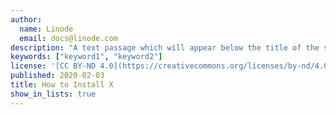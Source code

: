 ```yaml
---
author:
  name: Linode
  email: docs@linode.com
description: "A text passage which will appear below the title of the section on the section's page."
keywords: ["keyword1", "keyword2"]
license: '[CC BY-ND 4.0](https://creativecommons.org/licenses/by-nd/4.0)'
published: 2020-02-03
title: How to Install X
show_in_lists: true
---
```


